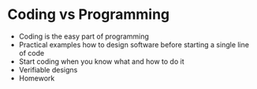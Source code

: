 # Coding vs Programming
* Coding is the easy part of programming
* Practical examples how to design software before starting a single line of code
* Start coding when you know what and how to do it
* Verifiable designs 
* Homework

